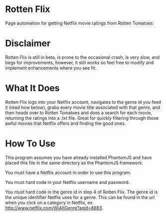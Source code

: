 Rotten Flix
===========

Page automation for getting Netflix movie ratings from Rotten Tomatoes

Disclaimer
===========

Rotten Flix is still in beta, is prone to the occasional crash, is very slow, and begs for improvements, however, it still works so feel free to modify and implement enhancements where you see fit.

What It Does
===========

Rotten Flix logs into your Netflix account, navigates to the genre id you feed it (read how below), grabs every movie title associated with that genre, and then heads over to Rotten Tomatoes and does a search for each movie, returning the ratings into a .txt file. Great for quickly filtering through those awful movies that Netflix offers and finding the good ones.  


How To Use
===========

This program assumes you have already installed PhantomJS and have placed this file in the same directory as the PhantomJS framework.

You must have a Netflix account in order to use this program.

You must hard code in your Netflix username and password.

You must hard code in the genre id in step 4 of Rotten Flix.  The genre id is the unique identifier Netflix uses for a genre. This can be found in the url when you click on a category in Netflix, ex. http://www.netflix.com/WiAltGenre?agid=8883.
